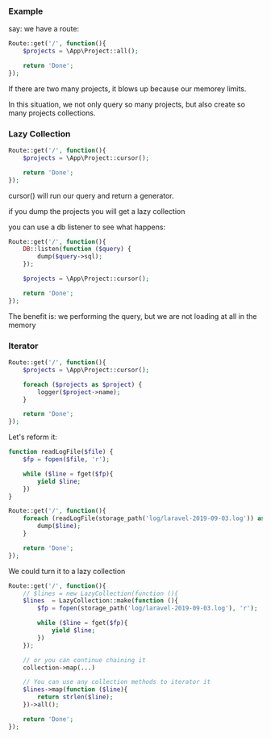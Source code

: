 ### Example

say: we have a route:

```php
Route::get('/', function(){
    $projects = \App\Project::all();

    return 'Done';
});
```

If there are two many projects, it blows up because our memorey limits.

In this situation, we not only query so many projects, but also create so many projects collections.

### Lazy Collection

```php
Route::get('/', function(){
    $projects = \App\Project::cursor();

    return 'Done';
});
```

cursor() will run our query and return a generator.

if you dump the projects you will get a lazy collection

you can use a db listener to see what happens:

```php
Route::get('/', function(){
    DB::listen(function ($query) {
        dump($query->sql);
    });

    $projects = \App\Project::cursor();

    return 'Done';
});
```

The benefit is: we performing the query, but we are not loading at all in the memory

### Iterator
```php
Route::get('/', function(){
    $projects = \App\Project::cursor();

    foreach ($projects as $project) {
        logger($project->name);
    }

    return 'Done';
});
```
Let's reform it:
```php
function readLogFile($file) {
    $fp = fopen($file, 'r');

    while ($line = fget($fp){
        yield $line;
    })
}

Route::get('/', function(){
    foreach (readLogFile(storage_path('log/laravel-2019-09-03.log')) as $line){
        dump($line);
    }

    return 'Done';
});
```
We could turn it to a lazy collection

```php
Route::get('/', function(){
    // $lines = new LazyCollection(function (){
    $lines  = LazyCollection::make(function (){
        $fp = fopen(storage_path('log/laravel-2019-09-03.log'), 'r');

        while ($line = fget($fp){
            yield $line;
        })
    });

    // or you can continue chaining it
    collection->map(...)

    // You can use any collection methods to iterator it
    $lines->map(function ($line){
        return strlen($line);
    })->all();

    return 'Done';
});
```